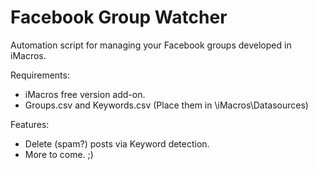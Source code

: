 # Facebook Group Watcher
Automation script for managing your Facebook groups developed in iMacros.

Requirements:
* iMacros free version add-on.
* Groups.csv and Keywords.csv (Place them in \iMacros\Datasources\)

Features:
* Delete (spam?) posts via Keyword detection.
* More to come. ;)
